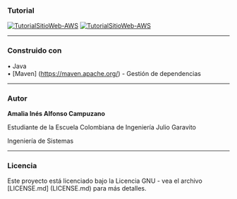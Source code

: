 ### Tutorial
[![TutorialSitioWeb-AWS](https://3.bp.blogspot.com/-M3cPQuc2uFA/XQ9o5-svp9I/AAAAAAAAARo/WAQQ0ncp-u45DoZpRCDZcDjjYgXk0HmfwCLcBGAs/s400/Click-to-play-video-button.gif)](https://youtu.be/eGDhNncg1KU "TutorialSitioWeb-AWS")
[![TutorialSitioWeb-AWS](https://i9.ytimg.com/vi/eGDhNncg1KU/mqdefault.jpg?time=1570584289491&sqp=CMDr9OwF&rs=AOn4CLB3doM-3Pm4yMWqDDR710eK0pSpVA)](https://youtu.be/eGDhNncg1KU "TutorialSitioWeb-AWS")

___
### Construido con

• Java  
• [Maven] (https://maven.apache.org/) - Gestión de dependencias

___
### Autor

**Amalia Inés Alfonso Campuzano** 

Estudiante de la Escuela Colombiana de Ingeniería Julio Garavito

Ingeniería de Sistemas
___
### Licencia

Este proyecto está licenciado bajo la Licencia GNU - vea el archivo [LICENSE.md] (LICENSE.md) para más detalles.

